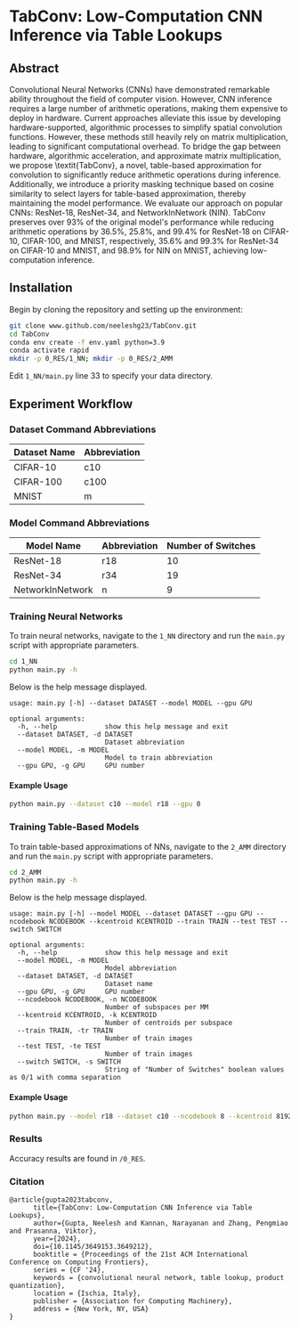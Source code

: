 # TabConv: Low-Computation CNN Inference via Table Lookups 

## Abstract
Convolutional Neural Networks (CNNs) have demonstrated remarkable ability throughout the field of computer vision. 
However, CNN inference requires a large number of arithmetic operations, making them expensive to deploy in hardware.
Current approaches alleviate this issue by developing hardware-supported, algorithmic processes to simplify spatial convolution functions. 
However, these methods still heavily rely on matrix multiplication, leading to significant computational overhead.
To bridge the gap between hardware, algorithmic acceleration, and approximate matrix multiplication, we propose \textit{TabConv}, a novel, table-based approximation for convolution to significantly reduce arithmetic operations during inference.
Additionally, we introduce a priority masking technique based on cosine similarity to select layers for table-based approximation, thereby maintaining the model performance.
We evaluate our approach on popular CNNs: ResNet-18, ResNet-34, and NetworkInNetwork (NIN).
TabConv preserves over 93\% of the original model's performance while reducing arithmetic operations by 36.5\%, 25.8\%, and 99.4\% for ResNet-18 on CIFAR-10, CIFAR-100, and MNIST, respectively, 35.6\% and 99.3\% for ResNet-34 on CIFAR-10 and MNIST, and 98.9\% for NIN on MNIST, achieving low-computation inference.

## Installation
Begin by cloning the repository and setting up the environment:
```bash
git clone www.github.com/neeleshg23/TabConv.git
cd TabConv
conda env create -f env.yaml python=3.9
conda activate rapid
mkdir -p 0_RES/1_NN; mkdir -p 0_RES/2_AMM
```
Edit `1_NN/main.py` line 33 to specify your data directory.

## Experiment Workflow
### Dataset Command Abbreviations
| Dataset Name | Abbreviation |
|--------------|--------------|
| CIFAR-10     | c10          |
| CIFAR-100    | c100         |
| MNIST        | m            |

### Model Command Abbreviations
| Model Name       | Abbreviation | Number of Switches |
|------------------|--------------|--------------------|
| ResNet-18        | r18          | 10                 |
| ResNet-34        | r34          | 19                 |
| NetworkInNetwork | n            | 9                  |

### Training Neural Networks
To train neural networks, navigate to the `1_NN` directory and run the `main.py` script with appropriate parameters.
```bash
cd 1_NN
python main.py -h
```
Below is the help message displayed.
```
usage: main.py [-h] --dataset DATASET --model MODEL --gpu GPU

optional arguments:
  -h, --help            show this help message and exit
  --dataset DATASET, -d DATASET
                        Dataset abbreviation
  --model MODEL, -m MODEL
                        Model to train abbreviation
  --gpu GPU, -g GPU     GPU number
```

#### Example Usage
```bash
python main.py --dataset c10 --model r18 --gpu 0
```

### Training Table-Based Models
To train table-based approximations of NNs, navigate to the `2_AMM` directory and run the `main.py` script with appropriate parameters.
```bash
cd 2_AMM
python main.py -h
```
Below is the help message displayed.
```
usage: main.py [-h] --model MODEL --dataset DATASET --gpu GPU --ncodebook NCODEBOOK --kcentroid KCENTROID --train TRAIN --test TEST --switch SWITCH

optional arguments:
  -h, --help            show this help message and exit
  --model MODEL, -m MODEL
                        Model abbreviation
  --dataset DATASET, -d DATASET
                        Dataset name
  --gpu GPU, -g GPU     GPU number
  --ncodebook NCODEBOOK, -n NCODEBOOK
                        Number of subspaces per MM
  --kcentroid KCENTROID, -k KCENTROID
                        Number of centroids per subspace
  --train TRAIN, -tr TRAIN
                        Number of train images
  --test TEST, -te TEST
                        Number of train images
  --switch SWITCH, -s SWITCH
                        String of "Number of Switches" boolean values as 0/1 with comma separation
```

#### Example Usage
```bash
python main.py --model r18 --dataset c10 --ncodebook 8 --kcentroid 8192 --train 1000 --test 500 --switch 1,1,1,1,1,1,1,1,1,1 --gpu 0
```

### Results
Accuracy results are found in `/0_RES`.

### Citation
```
@article{gupta2023tabconv,
      title={TabConv: Low-Computation CNN Inference via Table Lookups}, 
      author={Gupta, Neelesh and Kannan, Narayanan and Zhang, Pengmiao and Prasanna, Viktor},
      year={2024},
      doi={10.1145/3649153.3649212},
      booktitle = {Proceedings of the 21st ACM International Conference on Computing Frontiers},
      series = {CF '24},
      keywords = {convolutional neural network, table lookup, product quantization},
      location = {Ischia, Italy},
      publisher = {Association for Computing Machinery},
      address = {New York, NY, USA}
}
```
